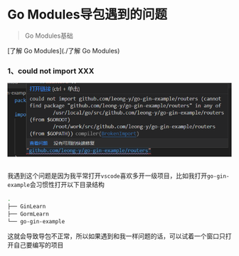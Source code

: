 # Go Modules导包遇到的问题

> Go Modules基础

[了解 Go Modules](./了解 Go Modules)



### 1、could not import XXX

![image-20220124170453086](image/image-20220124170453086.png)

## 

我遇到这个问题是因为我平常打开`vscode`喜欢多开一级项目，比如我打开`go-gin-example`会习惯性打开以下目录结构

```bash
.
├── GinLearn
├── GormLearn
└── go-gin-example
```

这就会导致导包不正常，所以如果遇到和我一样问题的话，可以试着一个窗口只打开自己要编写的项目
